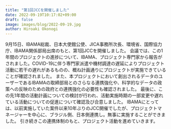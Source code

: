 ```yaml
---
title: "第1回JCCを開催しました"
date: 2022-09-19T10:17:02+09:00
draft: false
image: images/blog/2022-09-19.jpg
author: Hiroaki Okonogi
---
```


9月15日、IBAMA総裁、日本大使館公使、JICA事務所次長、環境省、国際協力庁、IBAMA関係部局出席のもと、第1回JCCを開催しました。<!--more-->
会議では、この1年間のプロジェクトの進捗について、IBAMA、プロジェクト専門家から報告がされました。COVID-19に伴う専門家派遣や機材調達の遅延によりプロジェクト活動に若干の遅れがあるものの、概ね計画通りにプロジェクトが実施できていることが確認されました。
また、本プロジェクトにおいて創出されるデータのユーザーであるIBAMAの取締部局とのさらなる連携強化や、科学的なデータの政策への反映のための政府との連携強化の必要性も確認されました。
最後に、この先1年間の活動計画についての検討が行われ、活動実施時期の一部変更や遅れている活動についての促進について確認及び合意しました。
IBAMAにとっては、以前実施していた案件以来10年ぶりのJCC開催でしたが、プロジェクトマネージャーを中心に、ブラジル側、日本側連携し。無事に実施することができました。
引き続きこの連携体制のもと、プロジェクト活動を進めていきます。